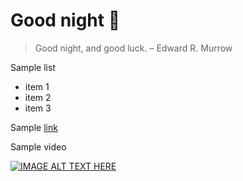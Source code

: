 # Good night 🌛

> Good night, and good luck. – Edward R. Murrow

Sample list
- item 1
- item 2
- item 3

Sample [link][link]

[link]: https://google.com

Sample video

[![IMAGE ALT TEXT HERE](http://img.youtube.com/vi/CfUGjK6gGgs/0.jpg)](http://www.youtube.com/watch?v=CfUGjK6gGgs)
